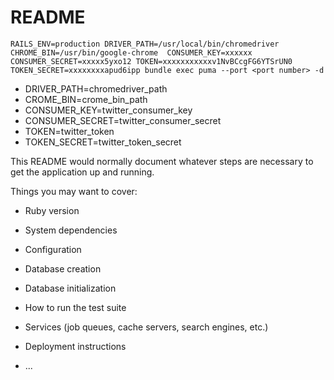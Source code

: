 # README

```
RAILS_ENV=production DRIVER_PATH=/usr/local/bin/chromedriver CHROME_BIN=/usr/bin/google-chrome  CONSUMER_KEY=xxxxxx CONSUMER_SECRET=xxxxx5yxo12 TOKEN=xxxxxxxxxxxv1NvBCcgFG6YTSrUN0 TOKEN_SECRET=xxxxxxxxapud6ipp bundle exec puma --port <port number> -d
```

* DRIVER_PATH=chromedriver_path
* CROME_BIN=crome_bin_path
* CONSUMER_KEY=twitter_consumer_key
* CONSUMER_SECRET=twitter_consumer_secret
* TOKEN=twitter_token
* TOKEN_SECRET=twitter_token_secret

This README would normally document whatever steps are necessary to get the
application up and running.

Things you may want to cover:

* Ruby version

* System dependencies

* Configuration

* Database creation

* Database initialization

* How to run the test suite

* Services (job queues, cache servers, search engines, etc.)

* Deployment instructions

* ...
